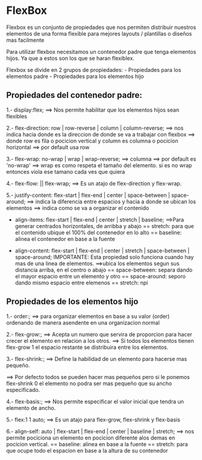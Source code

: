 # FlexBox

Flexbox es un conjunto de propiedades que nos permiten distribuir nuestros elementos de una forma flexible para mejores layouts / plantillas o diseños mas facilmente

Para utilizar flexbox necesitamos un contenedor padre que tenga elementos hijos. Ya que a estos son los que se haran flexiblex.

Flexbox se divide en 2 grupos de propiedades:
	- Propiedades para los elementos padre
	- Propiedades para los elementos hijo



## Propiedades del contenedor padre:

1.- display:flex; 
==> Nos permite habilitar que los elementos hijos sean flexibles

2.- flex-direction:	row | row-reverse | column | column-reverse;
==> nos indica hacia donde es la direccion de donde se va a trabajar con flexbox
==> donde row es fila o pocicion vertical y column es columna o pocicion horizontal
==> por default usa row

3.- flex-wrap: no-wrap | wrap | wrap-reverse;
==> columna
==> por default es 'no-wrap' 
==> wrap es como respeta el tamaño del elemento. si es no wrap entonces viola ese tamano cada ves que quiera

4.- flex-flow: <flex-direction> || flex-wrap;
==>	Es un atajo de flex-direction y flex-wrap.


5.- justify-content: flex-start | flex-end | center | space-between | space-around;
==> indica la diferencia entre espacios y hacia a donde se ubican los elementos
==> indica como se va a organizar el contenido


- align-items: flex-start | flex-end | center | stretch | baseline;
==>Para generar centrados horizontales, de arribba y abajo
== stretch: para que el contenido ubique el 100% del contenedor en lo alto
== baseline: alinea el contenedor en base a la fuente

- align-content: flex-start | flex-end | center | stretch | space-between | space-around;
	IMPORTANTE: Esta propiedad solo funciona cuando hay mas de una linea de elementos.
==>ubica los elementos segun sus distancia arriba, en el centro o abajo
== space-between: separa dando el mayor espacio entre un  elemento y otro
== space-around: seporo dando mismo espacio entre elemenos
== stretch: npi
	


## Propiedades de los elementos hijo

1.- order:;
==> para organizar elementos en base a su valor (order) ordenando de manera asendente en una organizacion normal

2.- flex-grow:;
==> Acepta un numero que servira de proporcion para hacer crecer el elemento en relacion a los otros.
==> Si todos los elementos tienen flex-grow 1 el espacio restante se distribuira entre los elementos.

3.- flex-shrink:;
==> Define la habilidad de un elemento para hacerse mas pequeño.

==> Por defecto todos se pueden hacer mas pequeños pero si le ponemos flex-shrink 0 el elemento no podra ser mas pequeño que su ancho especificado.

4.- flex-basis:;
==> Nos permite especificar el valor inicial que tendra un elemento de ancho.


5.- flex:1 1 auto;
==> Es un atajo para flex-grow, flex-shrink y flex-basis

6.- align-self: auto | flex-start | flex-end | center | baseline | stretch;
==> nos permite pociciona un elemento  en pocicion diferente alos demas en pocicion vertical. 
== baseline: alinea en base a la fuente 
== stretch: para que ocupe todo el espacion en base a la altura de su contenedor